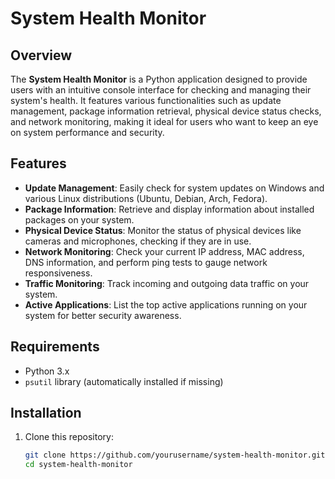 # System Health Monitor

## Overview

The **System Health Monitor** is a Python application designed to provide users with an intuitive console interface for checking and managing their system's health. It features various functionalities such as update management, package information retrieval, physical device status checks, and network monitoring, making it ideal for users who want to keep an eye on system performance and security.

## Features

- **Update Management**: Easily check for system updates on Windows and various Linux distributions (Ubuntu, Debian, Arch, Fedora).
- **Package Information**: Retrieve and display information about installed packages on your system.
- **Physical Device Status**: Monitor the status of physical devices like cameras and microphones, checking if they are in use.
- **Network Monitoring**: Check your current IP address, MAC address, DNS information, and perform ping tests to gauge network responsiveness.
- **Traffic Monitoring**: Track incoming and outgoing data traffic on your system.
- **Active Applications**: List the top active applications running on your system for better security awareness.

## Requirements

- Python 3.x
- `psutil` library (automatically installed if missing)

## Installation

1. Clone this repository:
   ```bash
   git clone https://github.com/yourusername/system-health-monitor.git
   cd system-health-monitor
